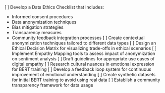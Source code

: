 [ ] Develop a Data Ethics Checklist that includes:
  - Informed consent procedures
  - Data anonymization techniques
  - Bias mitigation strategies
  - Transparency measures
  - Community feedback integration processes
[ ] Create contextual anonymization techniques tailored to different data types
[ ] Design an Ethical Decision Matrix for visualizing trade-offs in ethical scenarios
[ ] Implement Empathy Mapping tools to assess impact of anonymization on sentiment analysis
[ ] Draft guidelines for appropriate use cases of digital empathy
[ ] Research cultural nuances in emotional expression for BERT training
[ ] Develop a feedback loop system for continuous improvement of emotional understanding
[ ] Create synthetic datasets for initial BERT training to avoid using real data
[ ] Establish a community transparency framework for data usage